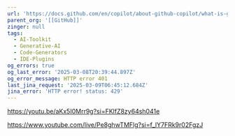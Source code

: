 ```yaml
---
url: 'https://docs.github.com/en/copilot/about-github-copilot/what-is-github-copilot'
parent_org: '[[GitHub]]'
zinger: null
tags:
  - AI-Toolkit
  - Generative-AI
  - Code-Generators
  - IDE-Plugins
og_errors: true
og_last_error: '2025-03-08T20:39:44.897Z'
og_error_message: HTTP error 401
last_jina_request: '2025-03-09T06:45:12.684Z'
jina_error: 'HTTP error! status: 429'
---
```




https://youtu.be/aKx5I0Mrr9g?si=FKlfZ8zy64sh041e

https://www.youtube.com/live/Pe8ghwTMFlg?si=f_lY7FRk9r02FgzJ
